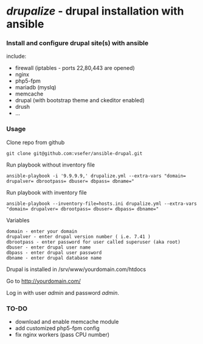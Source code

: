 _drupalize_ - drupal installation with ansible
=========

### Install and configure drupal site(s) with ansible

include:

* firewall (iptables - ports 22,80,443 are opened)
* nginx
* php5-fpm
* mariadb (myslq)
* memcache
* drupal (with bootstrap theme and ckeditor enabled)
* drush
* ...

### Usage

Clone repo from github

```
git clone git@github.com:vsefer/ansible-drupal.git
```

Run playbook without inventory file

```
ansible-playbook -i '9.9.9.9,' drupalize.yml --extra-vars "domain= drupalver= dbrootpass= dbuser= dbpass= dbname="
```

Run playbook with inventory file

```
ansible-playbook --inventory-file=hosts.ini drupalize.yml --extra-vars "domain= drupalver= dbrootpass= dbuser= dbpass= dbname="
```

Variables

```
domain - enter your domain 
drupalver - enter drupal version number ( i.e. 7.41 )
dbrootpass - enter password for user called superuser (aka root)
dbuser - enter drupal user name
dbpass - enter drupal user password
dbname - enter drupal database name
```

Drupal is installed in /srv/www/yourdomain.com/htdocs

Go to http://yourdomain.com/

Log in with user *admin* and password *admin*.

### TO-DO

* download and enable memcache module
* add customized php5-fpm config
* fix nginx workers (pass CPU number)
